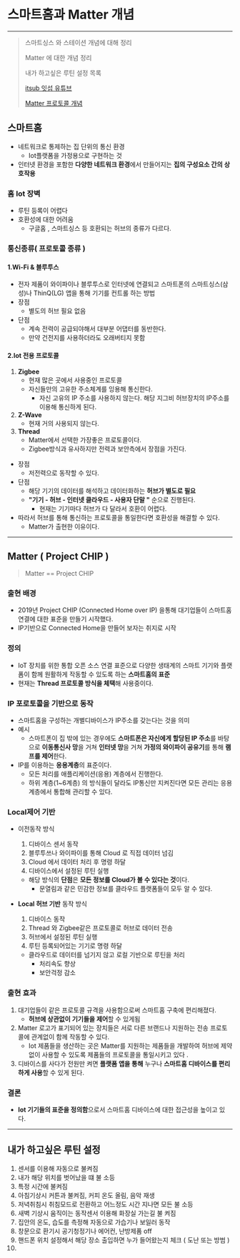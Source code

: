 # 스마트홈과 Matter 개념

---

>스마트싱스 와 스테이션 개념에 대해 정리 
>
>Matter 에 대한 개념 정리 
>
>내가 하고싶은 루틴 설정 목록 
>
>[itsub 잇섭 유튜브](https://www.youtube.com/watch?v=0IY4ductjEw)
>
>[Matter 프로토콜 개념](https://brunch.co.kr/@iotstlabs/226)

## 스마트홈

- 네트워크로 통제하는 집 단위의 통신 환경 
  - Iot플랫폼을 가정용으로 구현하는 것 
- 인터넷 환경을 포함한 **다양한 네트워크 환경**에서 만들어지는 **집의 구성요소 간의 상호작용** 

### 홈 Iot 장벽

- 루틴 등록이 어렵다 
- 호환성에 대한 어려움
  - 구글홈 , 스마트싱스 등 호환되는 허브의 종류가 다르다. 

### 통신종류( 프로토콜 종류 )

#### 1.Wi-Fi & 블루투스 

- 전자 제품이 와이파이나 블루투스로 인터넷에 연결되고 스마트폰의 스마트싱스(삼성)나 ThinQ(LG) 앱을 통해 기기를 컨트롤 하는 방법 
- 장점
  - 별도의 허브 필요 없음
- 단점
  - 계속 전력이 공급되야해서 대부분 어댑터를 동반한다. 
  - 만약 건전지를 사용하더라도 오래버티지 못함

#### 2.Iot 전용 프로토콜

1. **Zigbee**
   - 현재 많은 곳에서 사용중인 프로토콜
   - 자신들만의 고유한 주소체계를 잉용해 통신한다. 
     - 자신 고유의 IP 주소를 사용하지 않는다.  해당 지그비 허브장치의 IP주소를 이용해 통신하게 된다. 
2. **Z-Wave**
   - 현재 거의 사용되지 않는다. 
3. **Thread**
   - Matter에서 선택한 가장좋은 프로토콜이다. 
   - Zigbee방식과 유사하지만 전력과 보안측에서 장점을 가진다. 

- 장점
  - 저전력으로 동작할 수 있다. 
- 단점
  - 해당 기기의 데이터를 해석하고 데이터화하는 **허브가 별도로 필요** 
  - **"기기 - 허브 - 인터넷 클라우드 - 사용자 단말 "** 순으로 진행된다. 
    - 현재는 기기마다 허브가 다 달라서 호환이 어렵다. 
- 따라서 허브를 통해 통신하는 프로토콜을 통일한다면 호환성을 해결할 수 있다. 
  - Matter가 출현한 이유이다.


---

## Matter ( Project CHIP )

>  Matter == Project CHIP

### 출현 배경 

- 2019년 Project CHIP (Connected Home over IP) 을통해 대기업들이 스마트홈 연결에 대한 표준을 만들기 시작했다. 
- IP기반으로 Connected Home을 만들어 보자는 취지로 시작 

### 정의

- IoT 장치를 위한 통합 오픈 소스 연결 표준으로 다양한 생태계의 스마트 기기와 플랫폼이 함께 원활하게 작동할 수 있도록 하는 **스마트홈의 표준** 
- 현재는 **Thread 프로토콜 방식을 체택**해 사용중이다. 

### IP 포로토콜을 기반으로 동작 

- 스마트홈을 구성하는 개별디바이스가 IP주소를 갖는다는 것을 의미  
- 예시 
  - 스마트폰이 집 밖에 있는 경우에도 **스마트폰은 자신에게 할당된 IP 주소**를 바탕으로 **이동통신사 망**을 거쳐 **인터넷 망**을 거쳐 **가정의 와이파이 공유기**를 통해 **램프를 제어**한다. 
- IP를 이용하는 **응용계층**의 표준이다. 
  - 모든 처리를 애플리케이션(응용) 계층에서 진행한다. 
  - 하위 계층(1~6계층) 의 방식들이 달라도 IP통신만 지켜진다면 모든 관리는 응용계층에서 통합해 관리할 수 있다. 

### Local제어 기반

- 이전동작 방식 

  1. 디바이스 센서 동작
  2. 블루투쓰나 와이파이를 통해 Cloud 로 직접 데이터 넘김 
  3. Cloud 에서 데이터 처리 후 명령 하달 
  4. 디바이스에서 설정된 루틴 실행 

  - 해당 방식의 **단점**은 **모든 정보를 Cloud가 볼 수 있다는 것**이다. 
    - 문열림과 같은 민감한 정보를 클라우드 플랫폼들이 모두 알 수 있다.

- **Local 허브 기반** 동작 방식

  1. 디바이스 동작 
  2. Thread 와 Zigbee같은 프로토콜로 허브로 데이터 전송
  3. 허브에서 설정된 루틴 실행 
  4. 루틴 등록되어있는 기기로 명령 하달 

  - 클라우드로 데이터를 넘기지 않고 로컬 기반으로 루틴을 처리 
    - 처리속도 향상 
    - 보안걱정 감소 

### 출현 효과

1. 대기업들이 같은 프로토콜 규격을 사용함으로써 스마트홈 구축에 편리해졌다.
   - **허브에 상관없이 기기들을 제어**할 수 있게됨 
2. Matter 로고가 표기되어 있는 장치들은 서로 다른 브랜드나 지원하는 전송 프로토콜에 관계없이 함께 작동할 수 있다. 
   - Iot 제품들을 생산하는 곳은  Matter를 지원하는 제품들을 개발하여 허브에 제약없이 사용할 수 있도록 제품들의 프로토콜을 통일시키고 있다 .
3. 디바이스를 사다가 전원만 켜면 **플랫폼 앱을 통해** 누구나 **스마트홈 디바이스를 편리하게 사용**할 수 있게 된다. 

### 결론

- **Iot 기기들의 표준을 정의함**으로서 스마트홈 디바이스에 대한 접근성을 높이고 있다. 

---

## 내가 하고싶은 루틴 설정 

1. 센서를 이용해 자동으로 불켜짐 
2. 내가 해당 위치를 벗어났을 떄 불 소등 
3. 특정 시간에 불켜짐
4. 아침기상시 커튼과 불켜짐, 커피 온도 올림, 음악 재생
5. 저녁취침시 취침모드로 전환하고 어느정도 시간 지나면 모든 불 소등  
6. 새벽 기상시 움직이는 동작센서 이용해 화장실 가는길 불 켜짐 
7. 집안의 온도, 습도를 측정해 자동으로 가습기나 보일러 동작 
8. 창문으로 환기시 공기청정기나 에어컨, 난방제품 off 
9. 핸드폰 위치 설정해서 해당 장소 출입하면 누가 들어왔는지 체크 ( 도난 또는 방범 )
10. 

